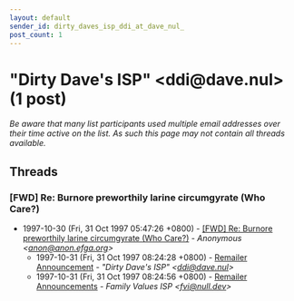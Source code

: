 ```yaml
---
layout: default
sender_id: dirty_daves_isp_ddi_at_dave_nul_
post_count: 1
---
```


# "Dirty Dave's ISP" <ddi<span>@</span>dave.nul> (1 post)

_Be aware that many list participants used multiple email addresses over their time active on the list. As such this page may not contain all threads available._

## Threads

### [FWD] Re: Burnore preworthily larine circumgyrate (Who Care?)
+ 1997-10-30 (Fri, 31 Oct 1997 05:47:26 +0800) - [[FWD] Re: Burnore preworthily larine circumgyrate (Who Care?)](/archive/1997/10/8e2907b08516a52301bf9d1ccedd60e675ff5ee1aa983b8bab07a4a23acdf43f) - _Anonymous \<anon@anon.efga.org\>_
  + 1997-10-31 (Fri, 31 Oct 1997 08:24:28 +0800) - [Remailer Announcement](/archive/1997/10/44ce2e3ddd8e2a66abc8b250a0200cd7a674471ca65b5e6bbc7fd0c9de28165b) - _"Dirty Dave's ISP" \<ddi@dave.nul\>_
  + 1997-10-31 (Fri, 31 Oct 1997 08:24:56 +0800) - [Remailer Announcements](/archive/1997/10/11b64debf8ddb605e18fa948aa8bf397d8716e58ffb56fa956d05a6549804918) - _Family Values ISP \<fvi@null.dev\>_

